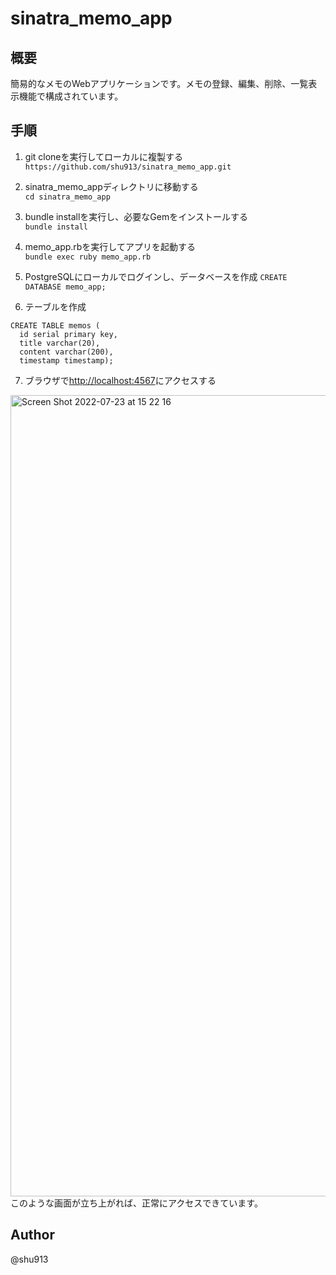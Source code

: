 # sinatra_memo_app

## 概要
簡易的なメモのWebアプリケーションです。メモの登録、編集、削除、一覧表示機能で構成されています。

## 手順
1. git cloneを実行してローカルに複製する<br>
`https://github.com/shu913/sinatra_memo_app.git`

2. sinatra_memo_appディレクトリに移動する<br>
`cd sinatra_memo_app`

3. bundle installを実行し、必要なGemをインストールする<br>
`bundle install`

4. memo_app.rbを実行してアプリを起動する<br>
`bundle exec ruby memo_app.rb`

5. PostgreSQLにローカルでログインし、データベースを作成
`CREATE DATABASE memo_app;`

6. テーブルを作成
```
CREATE TABLE memos (
  id serial primary key,
  title varchar(20),
  content varchar(200),
  timestamp timestamp);
```

7. ブラウザで[http://localhost:4567](http://localhost:4567)にアクセスする

<img width="1282" alt="Screen Shot 2022-07-23 at 15 22 16" src="https://user-images.githubusercontent.com/80469652/180593291-5616f933-cf91-4314-a810-27f13dfbd2d4.png">
このような画面が立ち上がれば、正常にアクセスできています。

## Author
@shu913
